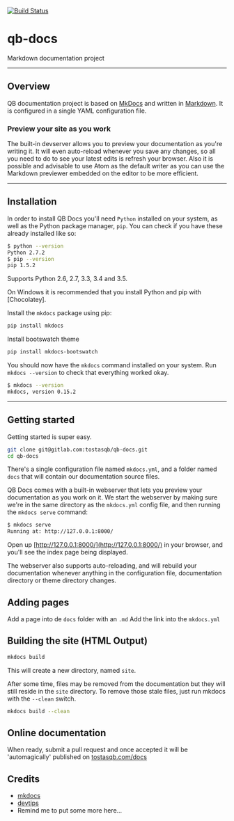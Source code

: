 [![Build Status](https://travis-ci.org/tostasqb/qb-docs.svg?branch=master)](https://travis-ci.org/tostasqb/qb-docs)
# qb-docs

Markdown documentation project

---

## Overview

QB documentation project is based on [MkDocs](http://www.mkdocs.org/) and written in [Markdown](https://github.com/adam-p/markdown-here/wiki/Markdown-Cheatsheet). It is configured in a single YAML
configuration file.

### Preview your site as you work

The built-in devserver allows you to preview your documentation as you're
writing it. It will even auto-reload whenever you save any changes, so all you
need to do to see your latest edits is refresh your browser.
Also it is possible and advisable to use Atom as the default writer as you can use the Markdown previewer embedded on the editor to be more efficient.

---

## Installation

In order to install QB Docs you'll need `Python` installed on your system, as
well as the Python package manager, `pip`. You can check if you have these
already installed like so:

```bash
$ python --version
Python 2.7.2
$ pip --version
pip 1.5.2
```

Supports Python 2.6, 2.7, 3.3, 3.4 and 3.5.

On Windows it is recommended that you install Python and pip with [Chocolatey].

Install the `mkdocs` package using pip:

```bash
pip install mkdocs
```

Install bootswatch theme

```bash
pip install mkdocs-bootswatch
```

You should now have the `mkdocs` command installed on your system. Run `mkdocs
--version` to check that everything worked okay.

```bash
$ mkdocs --version
mkdocs, version 0.15.2
```

---

## Getting started

Getting started is super easy.

```bash
git clone git@gitlab.com:tostasqb/qb-docs.git
cd qb-docs
```

There's a single configuration file named `mkdocs.yml`, and a folder named
`docs` that will contain our documentation source files.

QB Docs comes with a built-in webserver that lets you preview your documentation
as you work on it. We start the webserver by making sure we're in the same
directory as the `mkdocs.yml` config file, and then running the `mkdocs serve`
command:

```bash
$ mkdocs serve
Running at: http://127.0.0.1:8000/
```

Open up [http://127.0.0.1:8000/](http://127.0.0.1:8000/) in your browser, and
you'll see the index page being displayed.

The webserver also supports auto-reloading, and will rebuild your documentation
whenever anything in the configuration file, documentation directory or theme
directory changes.

## Adding pages

Add a page into de `docs` folder with an `.md`
Add the link into the `mkdocs.yml`

## Building the site (HTML Output)

```bash
mkdocs build
```

This will create a new directory, named `site`.

After some time, files may be removed from the documentation but they will still
reside in the `site` directory. To remove those stale files, just run mkdocs
with the `--clean` switch.

```bash
mkdocs build --clean
```

## Online documentation

When ready, submit a pull request and once accepted it will be 'automagically' published on [tostasqb.com/docs](http://tostasqb.com/docs)

## Credits

- [mkdocs](http://www.mkdocs.org/)
- [devtips](https://www.youtube.com/user/DevTipsForDesigners/playlists)
- Remind me to put some more here...
